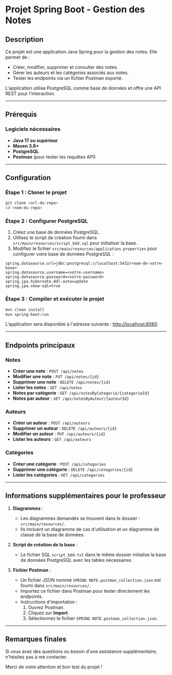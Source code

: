 # Projet Spring Boot - Gestion des Notes

## Description
Ce projet est une application Java Spring pour la gestion des notes. Elle permet de :
- Créer, modifier, supprimer et consulter des notes.
- Gérer les auteurs et les catégories associés aux notes.
- Tester les endpoints via un fichier Postman exporté.

L'application utilise PostgreSQL comme base de données et offre une API REST pour l'interaction.

---

## Prérequis

### Logiciels nécessaires
- **Java 17 ou supérieur**
- **Maven 3.8+**
- **PostgreSQL**
- **Postman** (pour tester les requêtes API)

---

## Configuration

### Étape 1 : Cloner le projet
```bash
git clone <url-du-repo>
cd <nom-du-repo>
```

### Étape 2 : Configurer PostgreSQL
1. Créez une base de données PostgreSQL.
2. Utilisez le script de création fourni dans `src/main/resources/script_bdd.sql` pour initialiser la base.
3. Modifiez le fichier `src/main/resources/application.properties` pour configurer votre base de données PostgreSQL :

```properties
spring.datasource.url=jdbc:postgresql://localhost:5432/<nom-de-votre-base>
spring.datasource.username=<votre-username>
spring.datasource.password=<votre-password>
spring.jpa.hibernate.ddl-auto=update
spring.jpa.show-sql=true
```

### Étape 3 : Compiler et exécuter le projet
```bash
mvn clean install
mvn spring-boot:run
```

L'application sera disponible à l'adresse suivante : [http://localhost:8080](http://localhost:8080).

---

## Endpoints principaux

### Notes
- **Créer une note** : `POST /api/notes`
- **Modifier une note** : `PUT /api/notes/{id}`
- **Supprimer une note** : `DELETE /api/notes/{id}`
- **Lister les notes** : `GET /api/notes`
- **Notes par catégorie** : `GET /api/notesByCategorie/{categorieId}`
- **Notes par auteur** : `GET /api/notesByAuteur/{auteurId}`

### Auteurs
- **Créer un auteur** : `POST /api/auteurs`
- **Supprimer un auteur** : `DELETE /api/auteurs/{id}`
- **Modifier un auteur** : `PUT /api/auteurs/{id}`
- **Lister les auteurs** : `GET /api/auteurs`

### Catégories
- **Créer une catégorie** : `POST /api/categories`
- **Supprimer une catégorie** : `DELETE /api/categories/{id}`
- **Lister les catégories** : `GET /api/categories`

---

## Informations supplémentaires pour le professeur
1. **Diagrammes** :
   - Les diagrammes demandés se trouvent dans le dossier : `src/main/resources/`.
   - Ils incluent un diagramme de cas d'utilisation et un diagramme de classe de la base de données.

2. **Script de création de la base** :
   - Le fichier SQL `script_bdd.txt` dans le même dossier initialise la base de données PostgreSQL avec les tables nécessaires.

3. **Fichier Postman** :
   - Un fichier JSON nommé `SPRING NOTE.postman_collection.json` est fourni dans `src/main/resources/`.
   - Importez ce fichier dans Postman pour tester directement les endpoints.
   - Instructions d'importation :
     1. Ouvrez Postman.
     2. Cliquez sur **Import**.
     3. Sélectionnez le fichier `SPRING NOTE.postman_collection.json`.

---

## Remarques finales
Si vous avez des questions ou besoin d'une assistance supplémentaire, n'hésitez pas à me contacter.

Merci de votre attention et bon test du projet !

